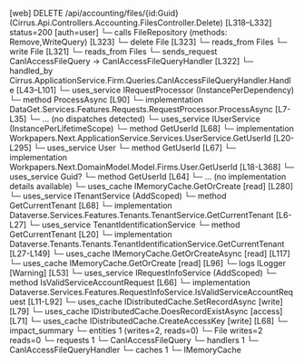 [web] DELETE /api/accounting/files/{id:Guid}  (Cirrus.Api.Controllers.Accounting.FilesController.Delete)  [L318–L332] status=200 [auth=user]
  └─ calls FileRepository (methods: Remove,WriteQuery) [L323]
  └─ delete File [L323]
    └─ reads_from Files
  └─ write File [L321]
    └─ reads_from Files
  └─ sends_request CanIAccessFileQuery -> CanIAccessFileQueryHandler [L322]
    └─ handled_by Cirrus.ApplicationService.Firm.Queries.CanIAccessFileQueryHandler.Handle [L43–L101]
      └─ uses_service IRequestProcessor (InstancePerDependency)
        └─ method ProcessAsync [L90]
          └─ implementation DataGet.Services.Features.Requests.RequestProcessor.ProcessAsync [L7-L35]
            └─ ... (no dispatches detected)
      └─ uses_service IUserService (InstancePerLifetimeScope)
        └─ method GetUserId [L68]
          └─ implementation Workpapers.Next.ApplicationService.Services.UserService.GetUserId [L20-L295]
            └─ uses_service User
              └─ method GetUserId [L67]
                └─ implementation Workpapers.Next.DomainModel.Model.Firms.User.GetUserId [L18-L368]
            └─ uses_service Guid?
              └─ method GetUserId [L64]
                └─ ... (no implementation details available)
            └─ uses_cache IMemoryCache.GetOrCreate [read] [L280]
      └─ uses_service ITenantService (AddScoped)
        └─ method GetCurrentTenant [L68]
          └─ implementation Dataverse.Services.Features.Tenants.TenantService.GetCurrentTenant [L6-L27]
            └─ uses_service TenantIdentificationService
              └─ method GetCurrentTenant [L20]
                └─ implementation Dataverse.Tenants.Tenants.TenantIdentificationService.GetCurrentTenant [L27-L149]
                  └─ uses_cache IMemoryCache.GetOrCreateAsync [read] [L117]
                  └─ uses_cache IMemoryCache.GetOrCreate [read] [L96]
                  └─ logs ILogger<ITenantIdentificationService> [Warning] [L53]
      └─ uses_service IRequestInfoService (AddScoped)
        └─ method IsValidServiceAccountRequest [L66]
          └─ implementation Dataverse.Services.Features.RequestInfoService.IsValidServiceAccountRequest [L11-L92]
      └─ uses_cache IDistributedCache.SetRecordAsync [write] [L79]
      └─ uses_cache IDistributedCache.DoesRecordExistAsync [access] [L71]
      └─ uses_cache IDistributedCache.CreateAccessKey [write] [L68]
  └─ impact_summary
    └─ entities 1 (writes=2, reads=0)
      └─ File writes=2 reads=0
    └─ requests 1
      └─ CanIAccessFileQuery
    └─ handlers 1
      └─ CanIAccessFileQueryHandler
    └─ caches 1
      └─ IMemoryCache

